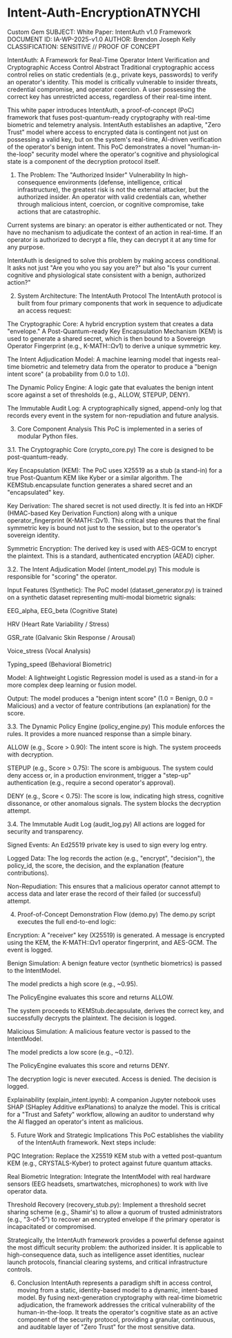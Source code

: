 # Intent-Auth-EncryptionATNYCHI
Custom Gem
SUBJECT: White Paper: IntentAuth v1.0 Framework DOCUMENT ID: IA-WP-2025-v1.0 AUTHOR: Brendon Joseph Kelly CLASSIFICATION: SENSITIVE // PROOF OF CONCEPT

IntentAuth: A Framework for Real-Time Operator Intent Verification and Cryptographic Access Control
Abstract
Traditional cryptographic access control relies on static credentials (e.g., private keys, passwords) to verify an operator's identity. This model is critically vulnerable to insider threats, credential compromise, and operator coercion. A user possessing the correct key has unrestricted access, regardless of their real-time intent.

This white paper introduces IntentAuth, a proof-of-concept (PoC) framework that fuses post-quantum-ready cryptography with real-time biometric and telemetry analysis. IntentAuth establishes an adaptive, "Zero Trust" model where access to encrypted data is contingent not just on possessing a valid key, but on the system's real-time, AI-driven verification of the operator's benign intent. This PoC demonstrates a novel "human-in-the-loop" security model where the operator's cognitive and physiological state is a component of the decryption protocol itself.

1. The Problem: The "Authorized Insider" Vulnerability
In high-consequence environments (defense, intelligence, critical infrastructure), the greatest risk is not the external attacker, but the authorized insider. An operator with valid credentials can, whether through malicious intent, coercion, or cognitive compromise, take actions that are catastrophic.

Current systems are binary: an operator is either authenticated or not. They have no mechanism to adjudicate the context of an action in real-time. If an operator is authorized to decrypt a file, they can decrypt it at any time for any purpose.

IntentAuth is designed to solve this problem by making access conditional. It asks not just "Are you who you say you are?" but also "Is your current cognitive and physiological state consistent with a benign, authorized action?"

2. System Architecture: The IntentAuth Protocol
The IntentAuth protocol is built from four primary components that work in sequence to adjudicate an access request:

The Cryptographic Core: A hybrid encryption system that creates a data "envelope." A Post-Quantum-ready Key Encapsulation Mechanism (KEM) is used to generate a shared secret, which is then bound to a Sovereign Operator Fingerprint (e.g., K-MATH::Ωv1) to derive a unique symmetric key.

The Intent Adjudication Model: A machine learning model that ingests real-time biometric and telemetry data from the operator to produce a "benign intent score" (a probability from 0.0 to 1.0).

The Dynamic Policy Engine: A logic gate that evaluates the benign intent score against a set of thresholds (e.g., ALLOW, STEPUP, DENY).

The Immutable Audit Log: A cryptographically signed, append-only log that records every event in the system for non-repudiation and future analysis.

3. Core Component Analysis
This PoC is implemented in a series of modular Python files.

3.1. The Cryptographic Core (crypto_core.py)
The core is designed to be post-quantum-ready.

Key Encapsulation (KEM): The PoC uses X25519 as a stub (a stand-in) for a true Post-Quantum KEM like Kyber or a similar algorithm. The KEMStub.encapsulate function generates a shared secret and an "encapsulated" key.

Key Derivation: The shared secret is not used directly. It is fed into an HKDF (HMAC-based Key Derivation Function) along with a unique operator_fingerprint (K-MATH::Ωv1). This critical step ensures that the final symmetric key is bound not just to the session, but to the operator's sovereign identity.

Symmetric Encryption: The derived key is used with AES-GCM to encrypt the plaintext. This is a standard, authenticated encryption (AEAD) cipher.

3.2. The Intent Adjudication Model (intent_model.py)
This module is responsible for "scoring" the operator.

Input Features (Synthetic): The PoC model (dataset_generator.py) is trained on a synthetic dataset representing multi-modal biometric signals:

EEG_alpha, EEG_beta (Cognitive State)

HRV (Heart Rate Variability / Stress)

GSR_rate (Galvanic Skin Response / Arousal)

Voice_stress (Vocal Analysis)

Typing_speed (Behavioral Biometric)

Model: A lightweight Logistic Regression model is used as a stand-in for a more complex deep learning or fusion model.

Output: The model produces a "benign intent score" (1.0 = Benign, 0.0 = Malicious) and a vector of feature contributions (an explanation) for the score.

3.3. The Dynamic Policy Engine (policy_engine.py)
This module enforces the rules. It provides a more nuanced response than a simple binary.

ALLOW (e.g., Score > 0.90): The intent score is high. The system proceeds with decryption.

STEPUP (e.g., Score > 0.75): The score is ambiguous. The system could deny access or, in a production environment, trigger a "step-up" authentication (e.g., require a second operator's approval).

DENY (e.g., Score < 0.75): The score is low, indicating high stress, cognitive dissonance, or other anomalous signals. The system blocks the decryption attempt.

3.4. The Immutable Audit Log (audit_log.py)
All actions are logged for security and transparency.

Signed Events: An Ed25519 private key is used to sign every log entry.

Logged Data: The log records the action (e.g., "encrypt", "decision"), the policy_id, the score, the decision, and the explanation (feature contributions).

Non-Repudiation: This ensures that a malicious operator cannot attempt to access data and later erase the record of their failed (or successful) attempt.

4. Proof-of-Concept Demonstration Flow (demo.py)
The demo.py script executes the full end-to-end logic:

Encryption: A "receiver" key (X25519) is generated. A message is encrypted using the KEM, the K-MATH::Ωv1 operator fingerprint, and AES-GCM. The event is logged.

Benign Simulation: A benign feature vector (synthetic biometrics) is passed to the IntentModel.

The model predicts a high score (e.g., ~0.95).

The PolicyEngine evaluates this score and returns ALLOW.

The system proceeds to KEMStub.decapsulate, derives the correct key, and successfully decrypts the plaintext. The decision is logged.

Malicious Simulation: A malicious feature vector is passed to the IntentModel.

The model predicts a low score (e.g., ~0.12).

The PolicyEngine evaluates this score and returns DENY.

The decryption logic is never executed. Access is denied. The decision is logged.

Explainability (explain_intent.ipynb): A companion Jupyter notebook uses SHAP (SHapley Additive exPlanations) to analyze the model. This is critical for a "Trust and Safety" workflow, allowing an auditor to understand why the AI flagged an operator's intent as malicious.

5. Future Work and Strategic Implications
This PoC establishes the viability of the IntentAuth framework. Next steps include:

PQC Integration: Replace the X25519 KEM stub with a vetted post-quantum KEM (e.g., CRYSTALS-Kyber) to protect against future quantum attacks.

Real Biometric Integration: Integrate the IntentModel with real hardware sensors (EEG headsets, smartwatches, microphones) to work with live operator data.

Threshold Recovery (recovery_stub.py): Implement a threshold secret sharing scheme (e.g., Shamir's) to allow a quorum of trusted administrators (e.g., "3-of-5") to recover an encrypted envelope if the primary operator is incapacitated or compromised.

Strategically, the IntentAuth framework provides a powerful defense against the most difficult security problem: the authorized insider. It is applicable to high-consequence data, such as intelligence asset identities, nuclear launch protocols, financial clearing systems, and critical infrastructure controls.

6. Conclusion
IntentAuth represents a paradigm shift in access control, moving from a static, identity-based model to a dynamic, intent-based model. By fusing next-generation cryptography with real-time biometric adjudication, the framework addresses the critical vulnerability of the human-in-the-loop. It treats the operator's cognitive state as an active component of the security protocol, providing a granular, continuous, and auditable layer of "Zero Trust" for the most sensitive data.
